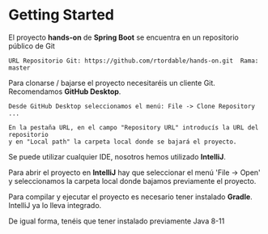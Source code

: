# Getting Started

El proyecto **hands-on** de **Spring Boot** se encuentra en un repositorio público de Git

    URL Repositorio Git: https://github.com/rtordable/hands-on.git  Rama: master

Para clonarse / bajarse el proyecto necesitaréis un cliente Git.  Recomendamos **GitHub Desktop**.

    Desde GitHub Desktop seleccionamos el menú: File -> Clone Repository ...
    
    En la pestaña URL, en el campo "Repository URL" introducís la URL del repositorio
    y en "Local path" la carpeta local donde se bajará el proyecto. 

Se puede utilizar cualquier IDE, nosotros hemos utilizado **IntelliJ**.

Para abrir el proyecto en **IntelliJ** hay que seleccionar el menú 'File -> Open' y seleccionamos la carpeta local
donde bajamos previamente el proyecto.

Para compilar y ejecutar el proyecto es necesario tener instalado **Gradle**. IntelliJ ya lo lleva integrado.

De igual forma, tenéis que tener instalado previamente Java 8-11
